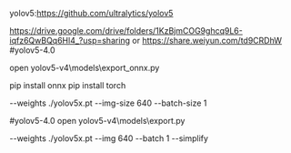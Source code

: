 yolov5:https://github.com/ultralytics/yolov5

https://drive.google.com/drive/folders/1KzBjmCOG9ghcq9L6-iqfz6QwBQq6Hl4_?usp=sharing or https://share.weiyun.com/td9CRDhW
#yolov5-4.0

open yolov5-v4\models\export_onnx.py

pip install onnx
pip install torch

--weights ./yolov5x.pt --img-size 640 --batch-size 1


#yolov5-4.0
open yolov5-v4\models\export.py

--weights ./yolov5x.pt --img 640 --batch 1 --simplify